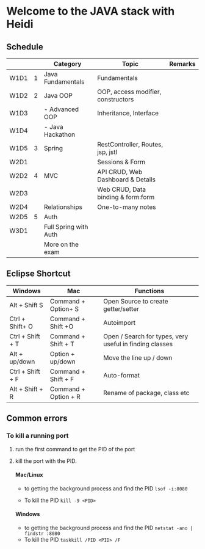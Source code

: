 # Welcome to the JAVA stack with Heidi

## Schedule 
<table>
<thead>
    <th></th>
    <th></th>
    <th> Category </th>
    <th> Topic </th>
    <th> Remarks</th>
</thead>
    <tbody>
    <tr>
        <td>W1D1 </td>
        <td>1</td>
        <td>Java Fundamentals</td>
        <td>Fundamentals </td>
        <td></td>
    </tr>
    <tr>
        <td>W1D2 </td>
        <td>2</td>
        <td>Java OOP</td>
        <td>OOP, access modifier, constructors 
        <td></td>
    <tr>
        <td>W1D3 </td>
        <td></td>
        <td> - Advanced OOP</td>
        <td> Inheritance, Interface</td>
       <td></td>
    </tr>
        <tr>
        <td>W1D4 </td>
        <td></td>
        <td> - Java Hackathon</td>
        <td></td>
        <td></td>
    </tr>
    <tr>
        <td>W1D5 </td>
        <td>3</td>
        <td>Spring</td>
        <td>RestController, Routes, jsp, jstl</td>
        <td></td>
    </tr>
    <tr>
        <td>W2D1 </td>
        <td></td>
        <td></td>
        <td>Sessions & Form</td>
        <td></td>
    </tr>
    <tr>
        <td>W2D2 </td>
        <td>4</td>
        <td> MVC </td>
        <td>API CRUD, Web Dashboard & Details</td>
        <td></td>
    </tr>
    <tr>
        <td>W2D3 </td>
        <td></td>
        <td></td>
        <td>Web CRUD, Data binding & form:form </td>
        <td></td>    
        </tr>
    <tr>
        <td> W2D4 </td>
        <td></td>
        <td>Relationships</td>
        <td>One-to-many notes</td>
        <td></td>
    </tr>
    <tr>
        <td> W2D5 </td>
        <td>5</td>
        <td>Auth</td>
        <td></td>
        <td></td>
    </tr>
    <tr>
        <td> W3D1 </td>
        <td></td>
        <td>Full Spring with Auth</td>
        <td> </td>
        <td> </td>
    </tr>
    <tr>
        <td> </td>
        <td></td>
        <td>More on the exam</td>
        <td> </td>
        <td> </td>
    </tr>
    </tbody>
</table>

## Eclipse Shortcut
| Windows | Mac    | Functions |
|----------------- | -----------------| --------------|
| Alt + Shift S  | Command + Option+ S| Open Source to create getter/setter|
| Ctrl + Shift+ O  | Command + Shift +O | Autoimport |
| Ctrl + Shift + T | Command + Shift + T| Open / Search for types, very useful in finding classes|
| Alt + up/down | Option + up/down | Move the line up / down |
| Ctrl + Shift + F| Command + Shift + F | Auto-format | 
|Alt + Shift + R|Command + Option + R|Rename of package, class etc|


## Common errors

### To kill a running port
1. run the first command to get the PID of the port
2. kill the port with the PID. 

    #### **Mac/Linux**
    - to getting the background process and find the PID
    ```lsof -i:8080 ```

    - To kill the PID
    ```kill -9 <PID> ```

    #### **Windows**
    - to getting the background process and find the PID
    ```netstat -ano | findstr :8080```
    - To kill the PID
    ```taskkill /PID <PID> /F ```

